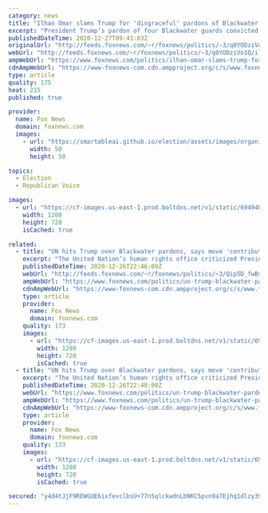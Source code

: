 ```yaml
---
category: news
title: "Ilhan Omar slams Trump for 'disgraceful' pardons of Blackwater guards"
excerpt: "President Trump’s pardon of four Blackwater guards convicted in the killing of 14 Iraqi civilians was \"disgraceful,\" Rep. Ilhan Omar, D-Minn., asserted Saturday."
publishedDateTime: 2020-12-27T09:41:03Z
originalUrl: "http://feeds.foxnews.com/~r/foxnews/politics/~3/q0YODziVo1Q/ilhan-omar-slams-trump-for-disgraceful-pardons-of-blackwater-guards"
webUrl: "http://feeds.foxnews.com/~r/foxnews/politics/~3/q0YODziVo1Q/ilhan-omar-slams-trump-for-disgraceful-pardons-of-blackwater-guards"
ampWebUrl: "https://www.foxnews.com/politics/ilhan-omar-slams-trump-for-disgraceful-pardons-of-blackwater-guards.amp"
cdnAmpWebUrl: "https://www-foxnews-com.cdn.ampproject.org/c/s/www.foxnews.com/politics/ilhan-omar-slams-trump-for-disgraceful-pardons-of-blackwater-guards.amp"
type: article
quality: 175
heat: 215
published: true

provider:
  name: Fox News
  domain: foxnews.com
  images:
    - url: "https://smartableai.github.io/election/assets/images/organizations/foxnews.com-50x50.jpg"
      width: 50
      height: 50

topics:
  - Election
  - Republican Voice

images:
  - url: "https://cf-images.us-east-1.prod.boltdns.net/v1/static/694940094001/b45d6986-056f-4590-a12b-c4e41d83ca66/02deafa1-9ac6-49ee-98ed-11f9426e817c/1280x720/match/image.jpg"
    width: 1280
    height: 720
    isCached: true

related:
  - title: "UN hits Trump over Blackwater pardons, says move 'contributes to impunity'"
    excerpt: "The United Nation’s human rights office criticized President Trump this week for pardoning four Blackwater guards who had been convicted in connection with the killing of Iraqi civilians while working as contractors in 2007 -- claiming that the pardons contribute “to impunity.”"
    publishedDateTime: 2020-12-26T22:46:09Z
    webUrl: "http://feeds.foxnews.com/~r/foxnews/politics/~3/Qip5D_fwBsw/un-trump-blackwater-pardons"
    ampWebUrl: "https://www.foxnews.com/politics/un-trump-blackwater-pardons.amp"
    cdnAmpWebUrl: "https://www-foxnews-com.cdn.ampproject.org/c/s/www.foxnews.com/politics/un-trump-blackwater-pardons.amp"
    type: article
    provider:
      name: Fox News
      domain: foxnews.com
    quality: 173
    images:
      - url: "https://cf-images.us-east-1.prod.boltdns.net/v1/static/694940094001/a64587c0-9a18-416a-8ae6-ed7084e6eadd/02f4d087-e7ae-4d11-9666-656693a07704/1280x720/match/image.jpg"
        width: 1280
        height: 720
        isCached: true
  - title: "UN hits Trump over Blackwater pardons, says move 'contributes to impunity'"
    excerpt: "The United Nation’s human rights office criticized President Trump this week for pardoning four Blackwater guards who had been convicted in connection with the killing of Iraqi civilians while working as contractors in 2007 -- claiming that the pardons contribute “to impunity."
    publishedDateTime: 2020-12-26T22:48:00Z
    webUrl: "https://www.foxnews.com/politics/un-trump-blackwater-pardons"
    ampWebUrl: "https://www.foxnews.com/politics/un-trump-blackwater-pardons.amp"
    cdnAmpWebUrl: "https://www-foxnews-com.cdn.ampproject.org/c/s/www.foxnews.com/politics/un-trump-blackwater-pardons.amp"
    type: article
    provider:
      name: Fox News
      domain: foxnews.com
    quality: 133
    images:
      - url: "https://cf-images.us-east-1.prod.boltdns.net/v1/static/694940094001/a64587c0-9a18-416a-8ae6-ed7084e6eadd/02f4d087-e7ae-4d11-9666-656693a07704/1280x720/match/image.jpg"
        width: 1280
        height: 720
        isCached: true

secured: "y4d4tJjF9REWGUE6ixfevclbsU+77n5qlckwdnLbNKC5pvn9a7Ejhq1dlzy39PnQ+KYRNIq0ffc9EgR12Gz1GtHgdwquDRSiXIz9eQY08pvPlQZL50sFIQv7a0iC3olNuaO+VbdbrXEvWcrkWnEf73TCNmVX7KimjyXQ1U5FxNCGtHD971N2MFKJyTCvNdNTOwOA8+aqSWS5oZ4Ips5Bvu/wjFRh0Wrlk8RvQaSkWvOAlDkfMXC3ajogYkGZVrrG2AAzoOIXUSQPxLHeABixeCWzraSBEZZs9SGRz9KspSFCZ3HEtoRtnUcpqjvIlzoYWKCXmT7aTTTD/B2Qkibx3EInfs5HW0FxjvWNoZ8JcgI=;xDlB81HcvtWvC3t5W0Nx6w=="
---
```


